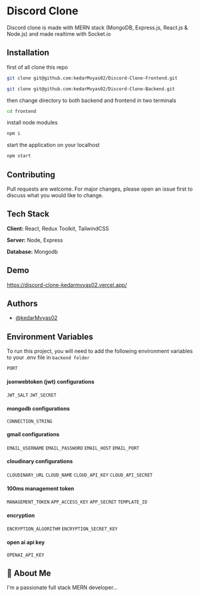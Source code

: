 # Discord Clone

Discord clone is made with MERN stack (MongoDB, Express.js, React.js & Node.js) and made realtime with Socket.io

## Installation

first of all clone this repo

```bash
git clone git@github.com:kedarMvyas02/Discord-Clone-Frontend.git
```

```bash
git clone git@github.com:kedarMvyas02/Discord-Clone-Backend.git
```

then change directory to both backend and frontend in two terminals

```bash
cd frontend
```

install node modules

```bash
npm i
```

start the application on your localhost

```bash
npm start
```

## Contributing

Pull requests are welcome. For major changes, please open an issue first
to discuss what you would like to change.

## Tech Stack

**Client:** React, Redux Toolkit, TailwindCSS

**Server:** Node, Express

**Database:** Mongodb

## Demo

https://discord-clone-kedarmvyas02.vercel.app/

## Authors

- [@kedarMvyas02](https://github.com/kedarMvyas02)

## Environment Variables

To run this project, you will need to add the following environment variables to your .env file in `backend folder`

`PORT`

#### jsonwebtoken (jwt) configurations

`JWT_SALT`
`JWT_SECRET`

#### mongodb configurations

`CONNECTION_STRING`

#### gmail configurations

`EMAIL_USERNAME`
`EMAIL_PASSWORD`
`EMAIL_HOST`
`EMAIL_PORT`

#### cloudinary configurations

`CLOUDINARY_URL`
`CLOUD_NAME`
`CLOUD_API_KEY`
`CLOUD_API_SECRET`

#### 100ms management token

`MANAGEMENT_TOKEN`
`APP_ACCESS_KEY`
`APP_SECRET`
`TEMPLATE_ID`

#### encryption

`ENCRYPTION_ALGORITHM`
`ENCRYPTION_SECRET_KEY`

#### open ai api key

`OPENAI_API_KEY`

## 🚀 About Me

I'm a passionate full stack MERN developer...
